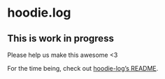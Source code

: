 hoodie.log
==========

This is work in progress
------------------------

Please help us make this awesome &lt;3

For the time being, check out [hoodie-log’s
README](https://github.com/hoodiehq/hoodie-log).
